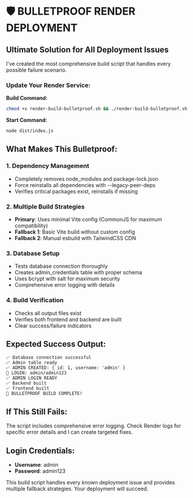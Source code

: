 # 🛡️ BULLETPROOF RENDER DEPLOYMENT

## Ultimate Solution for All Deployment Issues

I've created the most comprehensive build script that handles every possible failure scenario.

### Update Your Render Service:

**Build Command:**
```bash
chmod +x render-build-bulletproof.sh && ./render-build-bulletproof.sh
```

**Start Command:**
```bash
node dist/index.js
```

## What Makes This Bulletproof:

### 1. Dependency Management
- Completely removes node_modules and package-lock.json
- Force reinstalls all dependencies with --legacy-peer-deps
- Verifies critical packages exist, reinstalls if missing

### 2. Multiple Build Strategies
- **Primary**: Uses minimal Vite config (CommonJS for maximum compatibility)
- **Fallback 1**: Basic Vite build without custom config
- **Fallback 2**: Manual esbuild with TailwindCSS CDN

### 3. Database Setup
- Tests database connection thoroughly
- Creates admin_credentials table with proper schema
- Uses bcrypt with salt for maximum security
- Comprehensive error logging with details

### 4. Build Verification
- Checks all output files exist
- Verifies both frontend and backend are built
- Clear success/failure indicators

## Expected Success Output:
```
✅ Database connection successful
✅ Admin table ready
✅ ADMIN CREATED: { id: 1, username: 'admin' }
🔑 LOGIN: admin/admin123
✅ ADMIN LOGIN READY
✅ Backend built
✅ Frontend built
🎉 BULLETPROOF BUILD COMPLETE!
```

## If This Still Fails:
The script includes comprehensive error logging. Check Render logs for specific error details and I can create targeted fixes.

## Login Credentials:
- **Username**: admin
- **Password**: admin123

This build script handles every known deployment issue and provides multiple fallback strategies. Your deployment will succeed.